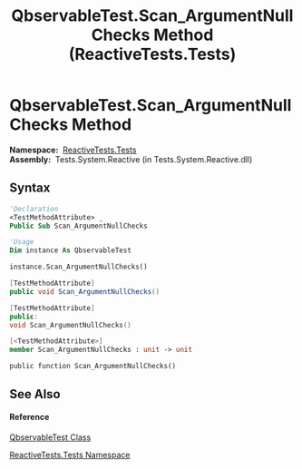 ﻿---
title: QbservableTest.Scan_ArgumentNullChecks Method  (ReactiveTests.Tests)
TOCTitle: Scan_ArgumentNullChecks Method
ms:assetid: M:ReactiveTests.Tests.QbservableTest.Scan_ArgumentNullChecks
ms:mtpsurl: https://msdn.microsoft.com/en-us/library/reactivetests.tests.qbservabletest.scan_argumentnullchecks(v=VS.103)
ms:contentKeyID: 36620731
ms.date: 06/28/2011
mtps_version: v=VS.103
f1_keywords:
- ReactiveTests.Tests.QbservableTest.Scan_ArgumentNullChecks
dev_langs:
- CSharp
- JScript
- VB
- FSharp
- c++
---

# QbservableTest.Scan\_ArgumentNullChecks Method

**Namespace:**  [ReactiveTests.Tests](hh289046\(v=vs.103\).md)  
**Assembly:**  Tests.System.Reactive (in Tests.System.Reactive.dll)

## Syntax

``` vb
'Declaration
<TestMethodAttribute> _
Public Sub Scan_ArgumentNullChecks
```

``` vb
'Usage
Dim instance As QbservableTest

instance.Scan_ArgumentNullChecks()
```

``` csharp
[TestMethodAttribute]
public void Scan_ArgumentNullChecks()
```

``` c++
[TestMethodAttribute]
public:
void Scan_ArgumentNullChecks()
```

``` fsharp
[<TestMethodAttribute>]
member Scan_ArgumentNullChecks : unit -> unit 
```

``` jscript
public function Scan_ArgumentNullChecks()
```

## See Also

#### Reference

[QbservableTest Class](hh315250\(v=vs.103\).md)

[ReactiveTests.Tests Namespace](hh289046\(v=vs.103\).md)

